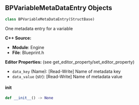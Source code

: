 ## BPVariableMetaDataEntry Objects

```python
class BPVariableMetaDataEntry(StructBase)
```

One metadata entry for a variable

**C++ Source:**

- **Module**: Engine
- **File**: Blueprint.h

**Editor Properties:** (see get_editor_property/set_editor_property)

- ``data_key`` (Name):  [Read-Write] Name of metadata key
- ``data_value`` (str):  [Read-Write] Name of metadata value

<a id="unreal.BPVariableMetaDataEntry.__init__"></a>

#### __init__

```python
def __init__() -> None
```

<a id="unreal.InputAxisConfigEntry"></a>